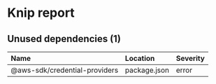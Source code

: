 # Knip report

## Unused dependencies (1)

| Name                          | Location     | Severity |
| :---------------------------- | :----------- | :------- |
| @aws-sdk/credential-providers | package.json | error    |

